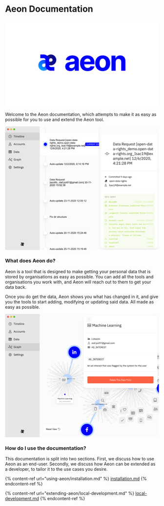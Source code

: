 # Aeon Documentation

![](<.gitbook/assets/aeon-whitespace-2x (1).png>)

Welcome to the Aeon documentation, which attempts to make it as easy as possible for you to use and extend the Aeon tool.

![](<.gitbook/assets/schermafbeelding-2020-12-15-om-15.48.04 (1).png>)

### What does Aeon do?

Aeon is a tool that is designed to make getting your personal data that is stored by organisations as easy as possible. You can add all the tools and organisations you work with, and Aeon will reach out to them to get your data back.

Once you do get the data, Aeon shows you what has changed in it, and give you the tools to start adding, modifying or updating said data. All made as easy as possible.

![](<.gitbook/assets/schermafbeelding-2020-12-15-om-16.41.06 (1).png>)

### How do I use the documentation?

This documentation is split into two sections. First, we discuss how to use Aeon as an end-user. Secondly, we discuss how Aeon can be extended as a developer, to tailor it to the use cases you desire.

{% content-ref url="using-aeon/installation.md" %}
[installation.md](using-aeon/installation.md)
{% endcontent-ref %}

{% content-ref url="extending-aeon/local-development.md" %}
[local-development.md](extending-aeon/local-development.md)
{% endcontent-ref %}
